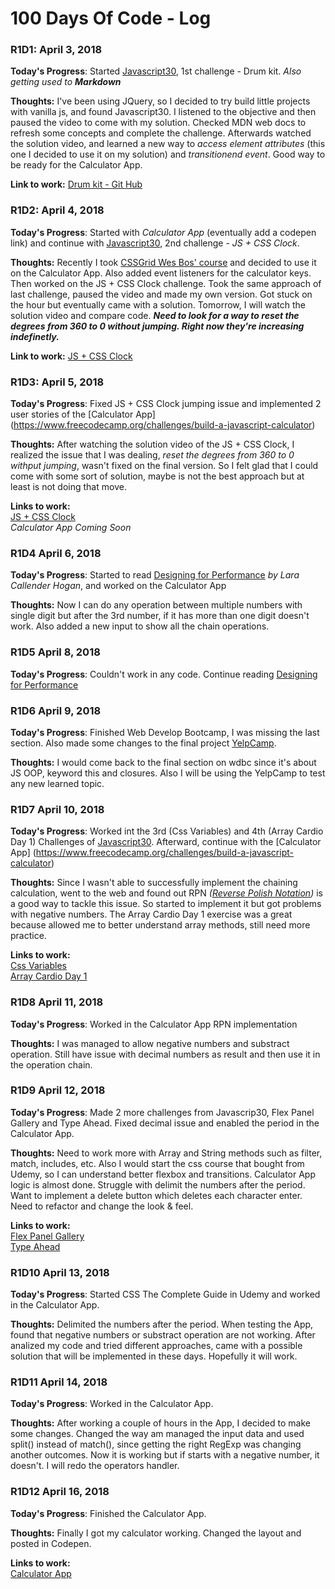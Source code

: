 # 100 Days Of Code - Log

### R1D1: April 3, 2018

**Today's Progress**: Started [Javascript30](https://javascript30.com/), 1st challenge - Drum kit. *Also getting used to **Markdown***

**Thoughts:** I've been using JQuery, so I decided to try build little projects with vanilla js, and found Javascript30. I listened to the objective and then paused the video to come with my solution. Checked MDN web docs to refresh some concepts and complete the challenge. Afterwards watched the solution video, and learned a new way to *access element attributes* (this one I decided to use it on my solution) and *transitionend event*. Good way to be ready for the Calculator App.

**Link to work:** [Drum kit - Git Hub](https://github.com/julisbf/JavaScript30/tree/master/01%20-%20JavaScript%20Drum%20Kit)

### R1D2: April 4, 2018

**Today's Progress**: Started with *Calculator App* (eventually add a codepen link) and continue with [Javascript30](https://javascript30.com/), 2nd challenge - *JS + CSS Clock*.

**Thoughts:** Recently I took [CSSGrid Wes Bos' course](https://cssgrid.io/) and decided to use it on the Calculator App. Also added event listeners for the calculator keys. Then worked on the JS + CSS Clock challenge. Took the same approach of last challenge, paused the video and made my own version. Got stuck on the hour but eventually came with a solution. Tomorrow, I will watch the solution video and compare code. ***Need to look for a way to reset the degrees from 360 to 0 without jumping. Right now they're increasing indefinetly.***

**Link to work:** [JS + CSS Clock](https://github.com/julisbf/JavaScript30/tree/master/02%20-%20JS%20and%20CSS%20Clock)

### R1D3: April 5, 2018

**Today's Progress**: Fixed JS + CSS Clock jumping issue and implemented 2 user stories of the [Calculator App] (https://www.freecodecamp.org/challenges/build-a-javascript-calculator)

**Thoughts:** After watching the solution video of the JS + CSS Clock, I realized the issue that I was dealing, *reset the degrees from 360 to 0 withput jumping*, wasn't fixed on the final version. So I felt glad that I could come with some sort of solution, maybe is not the best approach but at least is not doing that move.

**Links to work:** \
[JS + CSS Clock](https://github.com/julisbf/JavaScript30/tree/master/02%20-%20JS%20and%20CSS%20Clock)\
*Calculator App Coming Soon*

### R1D4 April 6, 2018

**Today's Progress**: Started to read [Designing for Performance](http://designingforperformance.com/) *by Lara Callender Hogan*, and worked on the Calculator App

**Thoughts:** Now I can do any operation between multiple numbers with single digit but after the 3rd number, if it has more than one digit doesn't work. Also added a new input to show all the chain operations.

### R1D5 April 8, 2018
**Today's Progress**: Couldn't work in any code. Continue reading [Designing for Performance](http://designingforperformance.com/)

### R1D6 April 9, 2018
**Today's Progress**: Finished Web Develop Bootcamp, I was missing the last section. Also made some changes to the final project [YelpCamp](https://yelpcamp-jbf.herokuapp.com/). 

**Thoughts:** I would come back to the final section on wdbc since it's about JS OOP, keyword this and closures. Also I will be using the YelpCamp to test any new learned topic.

### R1D7 April 10, 2018
**Today's Progress**: Worked int the 3rd (Css Variables) and 4th (Array Cardio Day 1) Challenges of [Javascript30](https://javascript30.com/). Afterward, continue with the [Calculator App] (https://www.freecodecamp.org/challenges/build-a-javascript-calculator) 

**Thoughts:** Since I wasn't able to successfully implement the chaining calculation, went to the web and found out RPN *([Reverse Polish Notation](https://en.wikipedia.org/wiki/Reverse_Polish_notation))* is a good way to tackle this issue. So started to implement it but got problems with negative numbers. The Array Cardio Day 1 exercise was a great because allowed me to better understand array methods, still need more practice.

**Links to work:** \
[Css Variables](https://github.com/julisbf/JavaScript30/tree/master/03%20-%20CSS%20Variables)\
[Array Cardio Day 1](https://github.com/julisbf/JavaScript30/tree/master/04%20-%20Array%20Cardio%20Day%201)

### R1D8 April 11, 2018
**Today's Progress**: Worked in the Calculator App RPN implementation

**Thoughts:** I was managed to allow negative numbers and substract operation. Still have issue with decimal numbers as result and then use it in the operation chain.

### R1D9 April 12, 2018
**Today's Progress**: Made 2 more challenges from Javascrip30, Flex Panel Gallery and Type Ahead. Fixed decimal issue and enabled the period in the Calculator App.

**Thoughts:** Need to work more with Array and String methods such as filter, match, includes, etc. Also I would start the css course that bought from Udemy, so I can understand better flexbox and transitions. 
Calculator App logic is almost done. Struggle with delimit the numbers after the period. Want to implement a delete button which deletes each character enter. Need to refactor and change the look & feel.

**Links to work:** \
[Flex Panel Gallery](https://github.com/julisbf/JavaScript30/tree/master/05%20-%20Flex%20Panel%20Gallery)\
[Type Ahead](https://github.com/julisbf/JavaScript30/tree/master/06%20-%20Type%20Ahead)

### R1D10 April 13, 2018
**Today's Progress**: Started CSS The Complete Guide in Udemy and worked in the Calculator App.

**Thoughts:** Delimited the numbers after the period. When testing the App, found that negative numbers or substract operation are not working. After analized my code and tried different approaches, came with a possible solution that will be implemented in these days. Hopefully it will work.

### R1D11 April 14, 2018
**Today's Progress**: Worked in the Calculator App.

**Thoughts:** After working a couple of hours in the App, I decided to make some changes. Changed the way am managed the input data and used split() instead of match(), since getting the right RegExp was changing another outcomes. Now it is working but if starts with a negative number, it doesn't. I will redo the operators handler. 

### R1D12 April 16, 2018
**Today's Progress**: Finished the Calculator App.

**Thoughts:** Finally I got my calculator working. Changed the layout and posted in Codepen.

**Links to work:** \
[Calculator App](https://codepen.io/julisbf/full/OvMmNM/)
